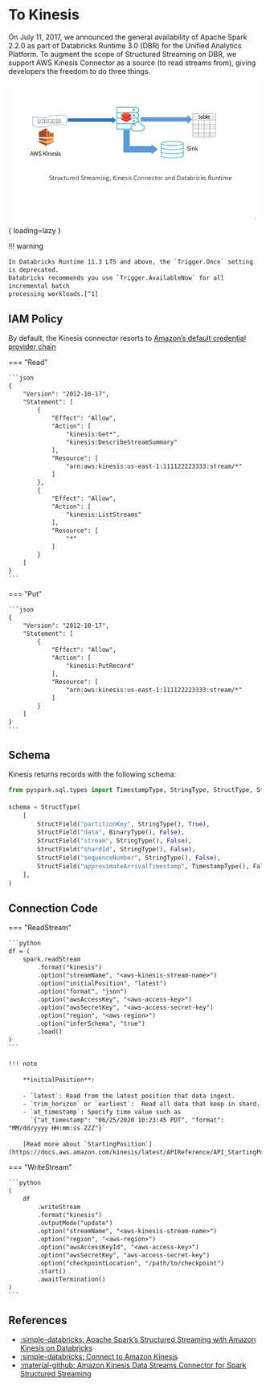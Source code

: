 # To Kinesis

On July 11, 2017, we announced the general availability of Apache Spark 2.2.0 as
part of Databricks Runtime 3.0 (DBR) for the Unified Analytics Platform. To augment
the scope of Structured Streaming on DBR, we support AWS Kinesis Connector as a
source (to read streams from), giving developers the freedom to do three things.

![Structured Streaming with Amazon Kinesis](img/adb-kinesis-structured-streamimg.png){ loading=lazy }

!!! warning

    In Databricks Runtime 11.3 LTS and above, the `Trigger.Once` setting is deprecated.
    Databricks recommends you use `Trigger.AvailableNow` for all incremental batch
    processing workloads.[^1]

## IAM Policy

By default, the Kinesis connector resorts to [Amazon’s default credential provider chain](https://docs.aws.amazon.com/sdk-for-java/v1/developer-guide/credentials.html#credentials-default)

=== "Read"

    ```json
    {
        "Version": "2012-10-17",
        "Statement": [
            {
                "Effect": "Allow",
                "Action": [
                    "kinesis:Get*",
                    "kinesis:DescribeStreamSummary"
                ],
                "Resource": [
                    "arn:aws:kinesis:us-east-1:111122223333:stream/*"
                ]
            },
            {
                "Effect": "Allow",
                "Action": [
                    "kinesis:ListStreams"
                ],
                "Resource": [
                    "*"
                ]
            }
        ]
    }
    ```

=== "Put"

    ```json
    {
        "Version": "2012-10-17",
        "Statement": [
            {
                "Effect": "Allow",
                "Action": [
                    "kinesis:PutRecord"
                ],
                "Resource": [
                    "arn:aws:kinesis:us-east-1:111122223333:stream/*"
                ]
            }
        ]
    }
    ```

## Schema

Kinesis returns records with the following schema:

```python
from pyspark.sql.types import TimestampType, StringType, StructType, StructField, BinaryType

schema = StructType(
    [
        StructField("partitionKey", StringType(), True),
        StructField("data", BinaryType(), False),
        StructField("stream", StringType(), False),
        StructField("shardId", StringType(), False),
        StructField("sequenceNumber", StringType(), False),
        StructField("approximateArrivalTimestamp", TimestampType(), False),
    ],
)
```

## Connection Code

=== "ReadStream"

    ```python
    df = (
        spark.readStream
            .format("kinesis")
            .option("streamName", "<aws-kinesis-stream-name>")
            .option("initialPosition", "latest")
            .option("format", "json")
            .option("awsAccessKey", "<aws-access-key>")
            .option("awsSecretKey", "<aws-access-secret-key")
            .option("region", "<aws-region>")
            .option("inferSchema", "true")
            .load()
    )
    ```

    !!! note

        **initialPosition**:

        - `latest`: Read from the latest position that data ingest.
        - `trim_horizon` or `earliest`:  Read all data that keep in shard.
        - `at_timestamp`: Specify time value such as
          `{"at_timestamp": "06/25/2020 10:23:45 PDT", "format": "MM/dd/yyyy HH:mm:ss ZZZ"}`

        [Read more about `StartingPosition`](https://docs.aws.amazon.com/kinesis/latest/APIReference/API_StartingPosition.html)

=== "WriteStream"

    ```python
    (
        df
            .writeStream
            .format("kinesis")
            .outputMode("update")
            .option("streamName", "<aws-kinesis-stream-name>")
            .option("region", "<aws-region>")
            .option("awsAccessKeyId", "<aws-access-key>")
            .option("awsSecretKey", "aws-access-secret-key")
            .option("checkpointLocation", "/path/to/checkpoint")
            .start()
            .awaitTermination()
    )
    ```

## References

- [:simple-databricks: Apache Spark’s Structured Streaming with Amazon Kinesis on Databricks](https://www.databricks.com/blog/2017/08/09/apache-sparks-structured-streaming-with-amazon-kinesis-on-databricks.html)
- [:simple-databricks: Connect to Amazon Kinesis](https://docs.databricks.com/en/connect/streaming/kinesis.html)
- [:material-github: Amazon Kinesis Data Streams Connector for Spark Structured Streaming](https://github.com/awslabs/spark-sql-kinesis-connector)

[^1]: [:simple-databricks: Configure Structured Streaming trigger intervals](https://docs.databricks.com/en/structured-streaming/triggers.html#available-now)
